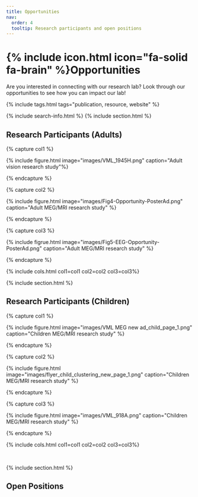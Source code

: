```yaml
---
title: Opportunities
nav:
  order: 4
  tooltip: Research participants and open positions 
---
```


# {% include icon.html icon="fa-solid fa-brain" %}Opportunities

Are you interested in connecting with our research lab? Look through our opportunities 
to see how you can impact our lab!

{% include tags.html tags="publication, resource, website" %}

{% include search-info.html %}
{% include section.html %}
<h2 style="text-align: left;"> <strong> Research Participants (Adults) </strong> </h2>

<!-- Adult research study-->
{% capture col1 %}

{% include figure.html image="images/VML_1945H.png" caption="Adult vision research study"%}

{% endcapture %}

{% capture col2 %}

{% include figure.html image="images/Fig4-Opportunity-PosterAd.png" caption="Adult MEG/MRI research study" %}

{% endcapture %}

{% capture col3 %}

{% include figrue.html image="images/Fig5-EEG-Opportunity-PosterAd.png" caption="Adult MEG/MRI research study" %}

{% endcapture %}

{% include cols.html col1=col1 col2=col2 col3=col3%}


{% include section.html %}
<h2 style="text-align: left;"> <strong> Research Participants (Children) </strong> </h2>


{% capture col1 %}

{% include figure.html image="images/VML MEG new ad_child_page_1.png" caption="Children MEG/MRI research study" %}

{% endcapture %}

{% capture col2 %}

{% include figure.html image="images/flyer_child_clustering_new_page_1.png" caption="Children MEG/MRI research study" %}

{% endcapture %}

{% capture col3 %}

{% include figure.html image="images/VML_918A.png" caption="Children MEG/MRI research study" %}

{% endcapture %}

{% include cols.html col1=col1 col2=col2 col3=col3%}

<br>

{% include section.html %}
## **Open Positions**


